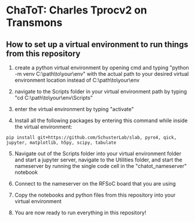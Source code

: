 # ChaToT: Charles Tprocv2 on Transmons

## How to set up a virtual environment to run things from this repository
1. create a python virtual environment by opening cmd and typing "python -m venv C:\path\to\your\env" with the actual path to your desired virtual environment location instead of C:\path\to\your\env

2. navigate to the Scripts folder in your virtual environment path by typing "cd C:\path\to\your\env\Scripts"

3. enter the virtual environment by typing "activate"

4. Install all the following packages by entering this command while inside the virtual environment:
```
pip install git+https://github.com/SchusterLab/slab, pyro4, qick, jupyter, matplotlib, h5py, scipy, tabulate
```

5. Navigate out of the Scripts folder into your virtual environment folder and start a jupyter server, navigate to the Utilities folder, and start the nameserver by running the single code cell in the "chatot_nameserver" notebook

6. Connect to the nameserver on the RFSoC board that you are using

7. Copy the notebooks and python files from this repository into your virtual environment

8. You are now ready to run everything in this repository!
